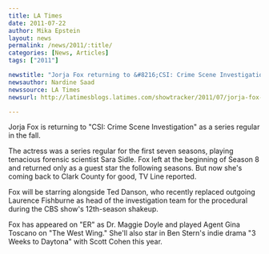 ```yaml
---
title: LA Times
date: 2011-07-22
author: Mika Epstein
layout: news
permalink: /news/2011/:title/
categories: [News, Articles]
tags: ["2011"]

newstitle: "Jorja Fox returning to &#8216;CSI: Crime Scene Investigation' as series regular  "
newsauthor: Nardine Saad  
newssource: LA Times  
newsurl: http://latimesblogs.latimes.com/showtracker/2011/07/jorja-fox-returning-to-csi-crime-scene-investigation-sarah-sidle-.html  

---
```


Jorja Fox is returning to "CSI: Crime Scene Investigation" as a series regular in the fall.

The actress was a series regular for the first seven seasons, playing tenacious forensic scientist Sara Sidle. Fox left at the beginning of Season 8 and returned only as a guest star the following seasons. But now she's coming back to Clark County for good, TV Line reported.

Fox will be starring alongside Ted Danson, who recently replaced outgoing Laurence Fishburne as head of the investigation team for the procedural during the CBS show's 12th-season shakeup.

Fox has appeared on "ER" as Dr. Maggie Doyle and played Agent Gina Toscano on "The West Wing." She'll also star in Ben Stern's indie drama "3 Weeks to Daytona" with Scott Cohen this year.

